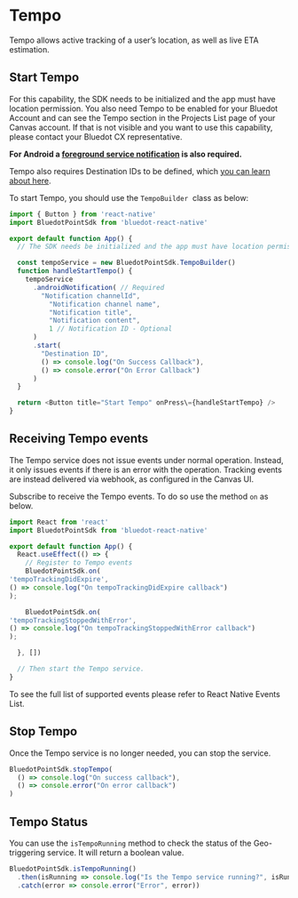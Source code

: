 Tempo
==================

Tempo allows active tracking of a user’s location, as well as live ETA estimation.

Start Tempo
-----------

For this capability, the SDK needs to be initialized and the app must have location permission. You also need Tempo to be enabled for your Bluedot Account and can see the Tempo section in the Projects List page of your Canvas account. If that is not visible and you want to use this capability, please contact your Bluedot CX representative. 

**For Android a [foreground service notification](https://docs.bluedot.io/android-sdk/android-location-permission-notifications-best-practices/) is also required.**

Tempo also requires Destination IDs to be defined, which [you can learn about here](https://docs.bluedot.io/tempo/create-your-destinations/).

To start Tempo, you should use the `TempoBuilder`  class as below:

```js
import { Button } from 'react-native'
import BluedotPointSdk from 'bluedot-react-native'

export default function App() {
  // The SDK needs be initialized and the app must have location permissions.

  const tempoService = new BluedotPointSdk.TempoBuilder()
  function handleStartTempo() {
    tempoService
      .androidNotification( // Required
        "Notification channelId",
          "Notification channel name",
          "Notification title",
          "Notification content",
          1 // Notification ID - Optional
      ) 
      .start(
        "Destination ID",
        () => console.log("On Success Callback"),
        () => console.error("On Error Callback")
      )
  }

  return <Button title="Start Tempo" onPress\={handleStartTempo} />
}
```

Receiving Tempo events
----------------------

The Tempo service does not issue events under normal operation. Instead, it only issues events if there is an error with the operation. Tracking events are instead delivered via webhook, as configured in the Canvas UI.

Subscribe to receive the Tempo events. To do so use the method `on` as below. 

```js
import React from 'react'
import BluedotPointSdk from 'bluedot-react-native'

export default function App() {
  React.useEffect(() => {
    // Register to Tempo events
    BluedotPointSdk.on(
'tempoTrackingDidExpire', 
() => console.log("On tempoTrackingDidExpire callback")
);

    BluedotPointSdk.on(
'tempoTrackingStoppedWithError', 
() => console.log("On tempoTrackingStoppedWithError callback")
);

  }, [])

  // Then start the Tempo service.
}
```

To see the full list of supported events please refer to React Native Events List.

Stop Tempo
----------

Once the Tempo service is no longer needed, you can stop the service.

```js
BluedotPointSdk.stopTempo(
  () => console.log("On success callback"),
  () => console.error("On error callback")
)
```

Tempo Status
------------

You can use the `isTempoRunning` method to check the status of the Geo-triggering service. It will return a boolean value.

```js
BluedotPointSdk.isTempoRunning()
  .then(isRunning => console.log("Is the Tempo service running?", isRunning))
  .catch(error => console.error("Error", error))
```